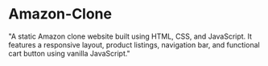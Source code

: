 # Amazon-Clone
"A static Amazon clone website built using HTML, CSS, and JavaScript. It features a responsive layout, product listings, navigation bar, and functional cart button using vanilla JavaScript."
